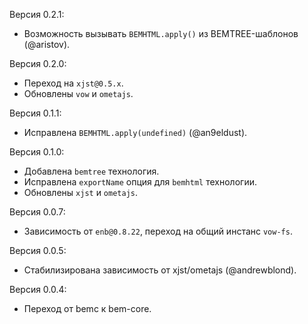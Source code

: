 Версия 0.2.1:
 * Возможность вызывать `BEMHTML.apply()` из BEMTREE-шаблонов (@aristov).

Версия 0.2.0:
 * Переход на `xjst@0.5.x`.
 * Обновлены `vow` и `ometajs`.

Версия 0.1.1:
 * Исправлена `BEMHTML.apply(undefined)` (@an9eldust).

Версия 0.1.0:
 * Добавлена `bemtree` технология.
 * Исправлена `exportName` опция для `bemhtml` технологии.
 * Обновлены `xjst` и `ometajs`.

Версия 0.0.7:
 * Зависимость от `enb@0.8.22`, переход на общий инстанс `vow-fs`.

Версия 0.0.5:
 * Стабилизирована зависимость от xjst/ometajs (@andrewblond).

Версия 0.0.4:
 * Переход от bemc к bem-core.
